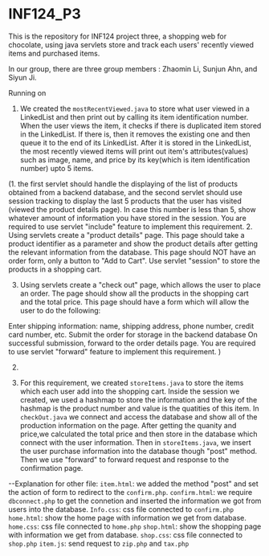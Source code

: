# INF124_P3
This is the repository for INF124 project three, a shopping web for chocolate, using java servlets store and track each users' recently viewed items and purchased items.

In our group, there are three group members : Zhaomin Li, Sunjun Ahn, and Siyun Ji.

Running on ` `   
1. We created the `mostRecentViewed.java` to store what user viewed in a LinkedList and then print out by calling its item identification number. When the user views the item, it checks if there is duplicated item stored in the LinkedList. If there is, then it removes the existing one and then queue it to the end of its LinkedList. After it is stored in the LinkedList, the most recently viewed items will print out item's attributes(values) such as image, name, and price by its key(which is item identification number) upto 5 items. 

(1. the first servlet should handle the displaying of the list of products obtained from a backend database, and the second servlet should use session tracking to display the last 5 products that the user has visited (viewed the product details page). In case this number is less than 5, show whatever amount of information you have stored in the session. You are required to use servlet "include" feature to implement this requirement. 
2. Using servlets create a "product details" page. This page should take a product identifier as a parameter and show the product details after getting the relevant information from the database. This page should NOT have an order form, only a button to "Add to Cart". Use servlet "session" to store the products in a shopping cart. 

3. Using servlets create a "check out" page, which allows the user to place an order. The page should show all the products in the shopping cart and the total price. This page should have a form which will allow the user to do the following:

Enter shipping information: name, shipping address, phone number, credit card number, etc.
Submit the order for storage in the backend database
On successful submission, forward to the order details page. You are required to use servlet "forward" feature to implement this requirement. )


2.


3. For this requirement, we created `storeItems.java` to store the items which each user add into the shopping cart. Inside the session we created, we used a hashmap to store the information and the key of the hashmap is the product number and value is the quatities of this item. In `checkOut.java` we connect and access the database and show all of the production information on the page. After getting the quanity and price,we calculated the total price and then store in the database which connect with the user information. Then in `storeItems.java`, we insert the user purchase information into the database though "post" method. Then we use "forward" to forward request and response to the confirmation page.   


 --Explanation for other file: 
`item.html`: we added the method "post" and set the action of form to redirect to the `confirm.php`.
`confirm.html`: we require `dbconnect.php` to get the connetion and inserted the information we got from users into the database.
`Info.css`: css file connected to `confirm.php`
`home.html`: show the home page with information we get from database.
`home.css`: css file connected to `home.php`
`shop.html`: show the shopping page with information we get from database.
`shop.css`: css file connected to `shop.php`
`item.js`: send request to `zip.php` and `tax.php`



